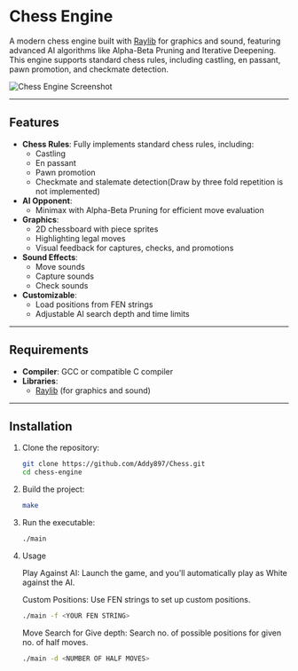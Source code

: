 # Chess Engine

A modern chess engine built with [Raylib](https://www.raylib.com/) for graphics and sound, featuring advanced AI algorithms like Alpha-Beta Pruning and Iterative Deepening. This engine supports standard chess rules, including castling, en passant, pawn promotion, and checkmate detection.

![Chess Engine Screenshot](https://github.com/user-attachments/assets/33b68e1d-230c-46cd-8952-b07422fbab87)

---

## Features

- **Chess Rules**: Fully implements standard chess rules, including:
  - Castling
  - En passant
  - Pawn promotion
  - Checkmate and stalemate detection(Draw by three fold repetition is not implemented)
- **AI Opponent**:
  - Minimax with Alpha-Beta Pruning for efficient move evaluation
- **Graphics**:
  - 2D chessboard with piece sprites
  - Highlighting legal moves
  - Visual feedback for captures, checks, and promotions
- **Sound Effects**:
  - Move sounds
  - Capture sounds
  - Check sounds
- **Customizable**:
  - Load positions from FEN strings
  - Adjustable AI search depth and time limits

---

## Requirements

- **Compiler**: GCC or compatible C compiler
- **Libraries**:
  - [Raylib](https://www.raylib.com/) (for graphics and sound)

---

## Installation

1. Clone the repository:
   ```bash
   git clone https://github.com/Addy897/Chess.git
   cd chess-engine
   ```

2. Build the project:
    ```bash
    make
    ```

3. Run the executable:
    ```bash
    ./main
    ```

4. Usage

    Play Against AI: Launch the game, and you'll automatically play as White against the AI.

    Custom Positions: Use FEN strings to set up custom positions.
    ```bash 
    ./main -f <YOUR FEN STRING>
    ```
    
    Move Search for Give depth: Search no. of possible positions for given no. of half moves.
   ```bash
   ./main -d <NUMBER OF HALF MOVES>
   ```

